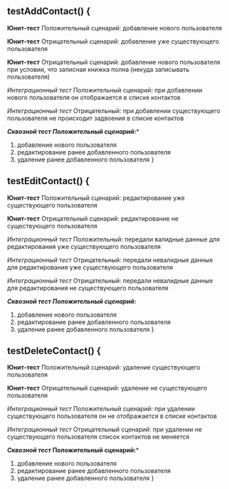 ## testAddContact() {
**Юнит-тест**
Положительный сценарий: добавление нового пользователя

**Юнит-тест**
Отрицательный сценарий: добавление уже существующего пользователя

**Юнит-тест**
Отрицательный сценарий: добавление нового пользователя при условии, что записная книжка полна (некуда записывать пользователя)

*Интеграционный тест*
Положительный сценарий: при добавлении нового пользователя он отображается в списке контактов

*Интеграционный тест*
Отрицательный: при добавлении существующего пользователя не происходит задвоения в списке контактов

***Сквозной тест
Положительный сценарий:**** 
1) добавление нового пользователя
2) редактирование ранее добавленного пользователя
3) удаление ранее добавленного пользователя
}

## testEditContact() {

**Юнит-тест**
Положительный сценарий: редактирование уже существующего пользователя

**Юнит-тест**
Отрицательный сценарий: редактирование не существующего пользователя

*Интеграционный тест*
Положительный: передали валидные данные для редактирования уже существующего пользователя

*Интеграционный тест*
Отрицательный: передали невалидные данные для редактирования уже существующего пользователя

*Интеграционный тест*
Отрицательный: передали невалидные данные для редактирования не существующего пользователя

***Сквозной тест
Положительный сценарий:*** 
1) добавление нового пользователя
2) редактирование ранее добавленного пользователя
3) удаление ранее добавленного пользователя
}

## testDeleteContact() {

**Юнит-тест**
Положительный сценарий: удаление существующего пользователя

**Юнит-тест**
Отрицательный сценарий: удаление не существующего пользователя

*Интеграционный тест*
Положительный сценарий: при удалении существующего пользователя он не отображается в списке контактов

*Интеграционный тест*
Отрицательный сценарий: при удалении не существующего пользователя список контактов не меняется

***Сквозной тест*
Положительный сценарий:*** 
1) добавление нового пользователя
2) редактирование ранее добавленного пользователя
3) удаление ранее добавленного пользователя
}